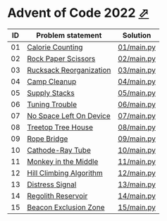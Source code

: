 # Advent of Code 2022 [⬀](https://adventofcode.com/2022)


| ID | Problem statement                                               | Solution                 |
|----|-----------------------------------------------------------------|--------------------------|
| 01 | [Calorie Counting](https://adventofcode.com/2022/day/1)         | [01/main.py](01/main.py) |
| 02 | [Rock Paper Scissors](https://adventofcode.com/2022/day/2)      | [02/main.py](02/main.py) |
| 03 | [Rucksack Reorganization](https://adventofcode.com/2022/day/3)  | [03/main.py](03/main.py) |
| 04 | [Camp Cleanup](https://adventofcode.com/2022/day/4)             | [04/main.py](04/main.py) |
| 05 | [Supply Stacks](https://adventofcode.com/2022/day/5)            | [05/main.py](05/main.py) |
| 06 | [Tuning Trouble](https://adventofcode.com/2022/day/6)           | [06/main.py](06/main.py) |
| 07 | [No Space Left On Device](https://adventofcode.com/2022/day/7)  | [07/main.py](07/main.py) |
| 08 | [Treetop Tree House](https://adventofcode.com/2022/day/8)       | [08/main.py](08/main.py) |
| 09 | [Rope Bridge](https://adventofcode.com/2022/day/9)              | [09/main.py](09/main.py) |
| 10 | [Cathode-Ray Tube](https://adventofcode.com/2022/day/10)        | [10/main.py](10/main.py) |
| 11 | [Monkey in the Middle](https://adventofcode.com/2022/day/11)    | [11/main.py](11/main.py) |
| 12 | [Hill Climbing Algorithm](https://adventofcode.com/2022/day/12) | [12/main.py](12/main.py) |
| 13 | [Distress Signal](https://adventofcode.com/2022/day/13)         | [13/main.py](13/main.py) |
| 14 | [Regolith Reservoir](https://adventofcode.com/2022/day/14)      | [14/main.py](14/main.py) |
| 15 | [Beacon Exclusion Zone](https://adventofcode.com/2022/day/15)   | [15/main.py](15/main.py) |

